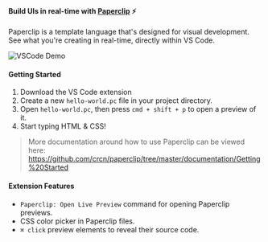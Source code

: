 #### Build UIs in real-time with [Paperclip](http://github.com/crcn/paperclip) ⚡️

Paperclip is a template language that's designed for visual development. See what you're creating in real-time, directly within VS Code.

![VSCode Demo](https://user-images.githubusercontent.com/757408/75412579-f0965200-58f0-11ea-8043-76a0b0ec1a08.gif)

#### Getting Started

1. Download the VS Code extension
1. Create a new `hello-world.pc` file in your project directory.
1. Open `hello-world.pc`, then press `cmd + shift + p` to open a preview of it.
1. Start typing HTML & CSS!

> More documentation around how to use Paperclip can be viewed here: https://github.com/crcn/paperclip/tree/master/documentation/Getting%20Started

####  Extension Features

- `Paperclip: Open Live Preview` command for opening Paperclip previews.
- CSS color picker in Paperclip files.
- `⌘ click` preview elements to reveal their source code.
